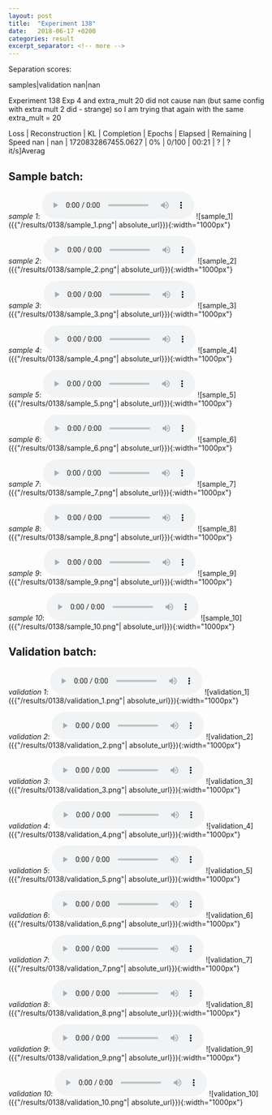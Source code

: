 ```yaml
---
layout: post
title:  "Experiment 138"
date:   2018-06-17 +0200
categories: result
excerpt_separator: <!-- more -->
---
```

Separation scores:

samples|validation
nan|nan
<!-- more -->
Experiment 138
Exp 4 and extra_mult 20 did not cause nan (but same config with extra mult 2 did - strange) so I am trying that again with the same extra_mult = 20

Loss | Reconstruction | KL | Completion | Epochs | Elapsed | Remaining | Speed
nan | nan | 1720832867455.0627 | 0% | 0/100 | 00:21 | ? | ?it/s]Averag

## **Sample batch**:
_sample 1_:
<audio src="/ResultsOverview/results/0138/sample_1.wav" controls preload></audio>
![sample_1]({{"/results/0138/sample_1.png"| absolute_url}}){:width="1000px"}

_sample 2_:
<audio src="/ResultsOverview/results/0138/sample_2.wav" controls preload></audio>
![sample_2]({{"/results/0138/sample_2.png"| absolute_url}}){:width="1000px"}

_sample 3_:
<audio src="/ResultsOverview/results/0138/sample_3.wav" controls preload></audio>
![sample_3]({{"/results/0138/sample_3.png"| absolute_url}}){:width="1000px"}

_sample 4_:
<audio src="/ResultsOverview/results/0138/sample_4.wav" controls preload></audio>
![sample_4]({{"/results/0138/sample_4.png"| absolute_url}}){:width="1000px"}

_sample 5_:
<audio src="/ResultsOverview/results/0138/sample_5.wav" controls preload></audio>
![sample_5]({{"/results/0138/sample_5.png"| absolute_url}}){:width="1000px"}

_sample 6_:
<audio src="/ResultsOverview/results/0138/sample_6.wav" controls preload></audio>
![sample_6]({{"/results/0138/sample_6.png"| absolute_url}}){:width="1000px"}

_sample 7_:
<audio src="/ResultsOverview/results/0138/sample_7.wav" controls preload></audio>
![sample_7]({{"/results/0138/sample_7.png"| absolute_url}}){:width="1000px"}

_sample 8_:
<audio src="/ResultsOverview/results/0138/sample_8.wav" controls preload></audio>
![sample_8]({{"/results/0138/sample_8.png"| absolute_url}}){:width="1000px"}

_sample 9_:
<audio src="/ResultsOverview/results/0138/sample_9.wav" controls preload></audio>
![sample_9]({{"/results/0138/sample_9.png"| absolute_url}}){:width="1000px"}

_sample 10_:
<audio src="/ResultsOverview/results/0138/sample_10.wav" controls preload></audio>
![sample_10]({{"/results/0138/sample_10.png"| absolute_url}}){:width="1000px"}

## **Validation batch**:
_validation 1_:
<audio src="/ResultsOverview/results/0138/validation_1.wav" controls preload></audio>
![validation_1]({{"/results/0138/validation_1.png"| absolute_url}}){:width="1000px"}

_validation 2_:
<audio src="/ResultsOverview/results/0138/validation_2.wav" controls preload></audio>
![validation_2]({{"/results/0138/validation_2.png"| absolute_url}}){:width="1000px"}

_validation 3_:
<audio src="/ResultsOverview/results/0138/validation_3.wav" controls preload></audio>
![validation_3]({{"/results/0138/validation_3.png"| absolute_url}}){:width="1000px"}

_validation 4_:
<audio src="/ResultsOverview/results/0138/validation_4.wav" controls preload></audio>
![validation_4]({{"/results/0138/validation_4.png"| absolute_url}}){:width="1000px"}

_validation 5_:
<audio src="/ResultsOverview/results/0138/validation_5.wav" controls preload></audio>
![validation_5]({{"/results/0138/validation_5.png"| absolute_url}}){:width="1000px"}

_validation 6_:
<audio src="/ResultsOverview/results/0138/validation_6.wav" controls preload></audio>
![validation_6]({{"/results/0138/validation_6.png"| absolute_url}}){:width="1000px"}

_validation 7_:
<audio src="/ResultsOverview/results/0138/validation_7.wav" controls preload></audio>
![validation_7]({{"/results/0138/validation_7.png"| absolute_url}}){:width="1000px"}

_validation 8_:
<audio src="/ResultsOverview/results/0138/validation_8.wav" controls preload></audio>
![validation_8]({{"/results/0138/validation_8.png"| absolute_url}}){:width="1000px"}

_validation 9_:
<audio src="/ResultsOverview/results/0138/validation_9.wav" controls preload></audio>
![validation_9]({{"/results/0138/validation_9.png"| absolute_url}}){:width="1000px"}

_validation 10_:
<audio src="/ResultsOverview/results/0138/validation_10.wav" controls preload></audio>
![validation_10]({{"/results/0138/validation_10.png"| absolute_url}}){:width="1000px"}
